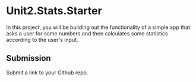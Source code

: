 # Unit2.Stats.Starter

In this project, you will be building out the functionality of a simple app that asks a user for some numbers and then calculates some statistics according to the user's input.

## Submission

Submit a link to your Github repo.
